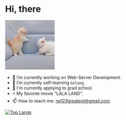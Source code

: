 # Hi, there

<img src='./images/me.gif' alt='Hi' width="160"/>




- 🔭 I’m currently working on Web-Server Development.
- 🌱 I’m currently self-learning `Golang`.
- 🤔 I'm currently applying to grad school.
- ⚡ My favorite movie "LALA LAND".
- 📫 How to reach me: np123greatest@gmail.com


[![Top Langs](https://github-readme-stats.vercel.app/api/top-langs/?username=NPgreatest)](https://github.com/Christmas/github-readme-stats)